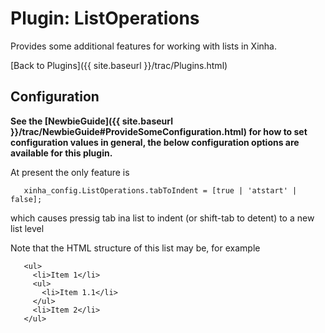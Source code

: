 # Plugin: ListOperations 

Provides some additional features for working with lists in Xinha.

[Back to Plugins]({{ site.baseurl }}/trac/Plugins.html)

## Configuration

**See the [NewbieGuide]({{ site.baseurl }}/trac/NewbieGuide#ProvideSomeConfiguration.html) for how to set configuration values in general, the below configuration options are available for this plugin.**

 
 
 At present the only feature is
 

```
   xinha_config.ListOperations.tabToIndent = [true | 'atstart' | false];
```

 
 which causes pressig tab ina list to indent (or shift-tab to detent) to 
 a new list level
 
 Note that the HTML structure of this list may be, for example

```
   <ul>
     <li>Item 1</li>
     <ul>
       <li>Item 1.1</li>
     </ul>
     <li>Item 2</li>
   </ul>
```

